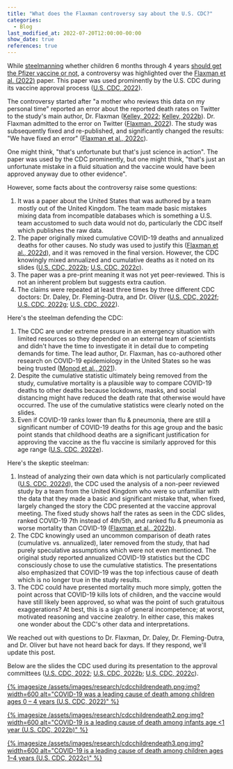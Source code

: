 ```yaml
---
title: "What does the Flaxman controversy say about the U.S. CDC?"
categories:
  - Blog
last_modified_at: 2022-07-20T12:00:00-00:00
show_date: true
references: true
---
```


While [steelmanning](/topics/steelmanning/) whether children 6 months through 4 years [should get the Pfizer vaccine or not](https://steelmananything.substack.com/p/should-children-aged-6-months-through), a controversy was highlighted over the [Flaxman et al. (2022)](#Flaxman_et_al.,_2022) paper. This paper was used prominently by the U.S. CDC during its vaccine approval process ([U.S. CDC, 2022](#U.S._CDC,_2022)).

The controversy started after "a mother who reviews this data on my personal time" reported an error about the reported death rates on Twitter to the study's main author, Dr. Flaxman ([Kelley, 2022](#Kelley,_2022); [Kelley, 2022b](#Kelley,_2022b)). Dr. Flaxman admitted to the error on Twitter ([Flaxman, 2022](#Flaxman,_2022)). The study was subsequently fixed and re-published, and significantly changed the results: "We have fixed an error" ([Flaxman et al., 2022c](#Flaxman_et_al.,_2022c)).

One might think, "that's unfortunate but that's just science in action". The paper was used by the CDC prominently, but one might think, "that's just an unfortunate mistake in a fluid situation and the vaccine would have been approved anyway due to other evidence".

However, some facts about the controversy raise some questions:

1. It was a paper about the United States that was authored by a team mostly out of the United Kingdom. The team made basic mistakes mixing data from incompatible databases which is something a U.S. team accustomed to such data would not do, particularly the CDC itself which publishes the raw data.
1. The paper originally mixed cumulative COVID-19 deaths and annualized deaths for other causes. No study was used to justify this ([Flaxman et al., 2022d](#Flaxman_et_al.,_2022d)), and it was removed in the final version. However, the CDC knowingly mixed annualized and cumulative deaths as it noted on its slides ([U.S. CDC, 2022b](#U.S._CDC,_2022b); [U.S. CDC, 2022c](#U.S._CDC,_2022c)).
1. The paper was a pre-print meaning it was not yet peer-reviewed. This is not an inherent problem but suggests extra caution.
1. The claims were repeated at least three times by three different CDC doctors: Dr. Daley, Dr. Fleming-Dutra, and Dr. Oliver ([U.S. CDC, 2022f](#U.S._CDC,_2022f); [U.S. CDC, 2022g](#U.S._CDC,_2022g); [U.S. CDC, 2022](#U.S._CDC,_2022)).

Here's the steelman defending the CDC:

1. The CDC are under extreme pressure in an emergency situation with limited resources so they depended on an external team of scientists and didn't have the time to investigate it in detail due to competing demands for time. The lead author, Dr. Flaxman, has co-authored other research on COVID-19 epidemiology in the United States so he was being trusted ([Monod et al., 2021](#Monod_et_al.,_2021)).
1. Despite the cumulative statistic ultimately being removed from the study, cumulative mortality is a plausible way to compare COVID-19 deaths to other deaths because lockdowns, masks, and social distancing might have reduced the death rate that otherwise would have occurred. The use of the cumulative statistics were clearly noted on the slides.
1. Even if COVID-19 ranks lower than flu & pneumonia, there are still a significant number of COVID-19 deaths for this age group and the basic point stands that childhood deaths are a significant justification for approving the vaccine as the flu vaccine is similarly approved for this age range ([U.S. CDC, 2022e](#U.S._CDC,_2022e)).

Here's the skeptic steelman:

1. Instead of analyzing their own data which is not particularly complicated ([U.S. CDC, 2022d](#U.S._CDC,_2022d)), the CDC used the analysis of a non-peer reviewed study by a team from the United Kingdom who were so unfamiliar with the data that they made a basic and significant mistake that, when fixed, largely changed the story the CDC presented at the vaccine approval meeting. The fixed study shows half the rates as seen in the CDC slides, ranked COVID-19 7th instead of 4th/5th, and ranked flu & pneumonia as worse mortality than COVID-19 ([Flaxman et al., 2022b](#Flaxman_et_al.,_2022b)).
1. The CDC knowingly used an uncommon comparison of death rates (cumulative vs. annualized), later removed from the study, that had purely speculative assumptions which were not even mentioned. The original study reported annualized COVID-19 statistics but the CDC consciously chose to use the cumulative statistics. The presentations also emphasized that COVID-19 was the top infectious cause of death which is no longer true in the study results.
1. The CDC could have presented mortality much more simply, gotten the point across that COVID-19 kills lots of children, and the vaccine would have still likely been approved, so what was the point of such gratuitous exaggerations? At best, this is a sign of general incompetence; at worst, motivated reasoning and vaccine zealotry. In either case, this makes one wonder about the CDC's other data and interpretations.

We reached out with questions to Dr. Flaxman, Dr. Daley, Dr. Fleming-Dutra, and Dr. Oliver but have not heard back for days. If they respond, we'll update this post.

Below are the slides the CDC used during its presentation to the approval committees ([U.S. CDC, 2022](#U.S._CDC,_2022); [U.S. CDC, 2022b](#U.S._CDC,_2022b); [U.S. CDC, 2022c](#U.S._CDC,_2022c)).

[{% imagesize /assets/images/research/cdcchildrendeath.png:img?width=600 alt="COVID-19 was a leading cause of death among children ages 0 – 4 years (U.S. CDC, 2022)" %}](/assets/images/research/cdcchildrendeath.png)

[{% imagesize /assets/images/research/cdcchildrendeath2.png:img?width=600 alt="COVID-19 is a leading cause of death among infants age <1 year (U.S. CDC, 2022b)" %}](/assets/images/research/cdcchildrendeath2.png)

[{% imagesize /assets/images/research/cdcchildrendeath3.png:img?width=600 alt="COVID-19 is a leading cause of death among children ages 1–4 years (U.S. CDC, 2022c)" %}](/assets/images/research/cdcchildrendeath3.png)

<!-- References -->

[Flaxman, 2022]: https://twitter.com/flaxter/status/1538533542543646720 '"We have received some feedback and criticism along several dimensions. We are planning to update the preprint to take into account some of this feedback, primarily by focusing on Covid as an underlying cause of death using CDC WONDER Provisional Mortality Statistics."&#013;&#013;Flaxman, S. [@flaxter]. (2022, June 19). We have received some feedback [...] [Tweet]. Twitter. https://twitter.com/flaxter/status/1538533542543646720'
[Flaxman et al., 2022]: https://www.medrxiv.org/content/10.1101/2022.05.23.22275458v3.full.pdf#page=5 'Flaxman, S., Whittaker, C., Semenova, E., Rashid, T., Parks, R., Blenkinsop, A., ... & Ratmann, O. (2022). Covid-19 is a leading cause of death in children and young people ages 0-19 years in the United States. medRxiv. https://doi.org/10.1101/2022.05.23.22275458'
[Flaxman et al., 2022b]: https://www.medrxiv.org/content/10.1101/2022.05.23.22275458v3.full.pdf#page=5 '"Table 1(a) Age: < 1 year [...] #Influenza and pneumonia (J09-J18): 4.1 [...] #COVID-19 (U07.1): 3.5&#013;&#013;Table 1(b) Age: 1-4 year olds [...] #Influenza and pneumonia (J09-J18): 0.8 [...] #COVID-19 (U07.1): 0.5" (Pages 5-6)&#013;&#013;Flaxman, S., Whittaker, C., Semenova, E., Rashid, T., Parks, R., Blenkinsop, A., ... & Ratmann, O. (2022b). Covid-19 is a leading cause of death in children and young people ages 0-19 years in the United States. medRxiv. https://doi.org/10.1101/2022.05.23.22275458'
[Flaxman et al., 2022c]: https://www.medrxiv.org/content/10.1101/2022.05.23.22275458v3.article-info '"We have fixed an error: our comparisons now use Covid-19 underlying cause of death data obtained from CDC Wonder."&#013;&#013;Flaxman, S., Whittaker, C., Semenova, E., Rashid, T., Parks, R., Blenkinsop, A., ... & Ratmann, O. (2022c). Covid-19 is a leading cause of death in children and young people ages 0-19 years in the United States. medRxiv. https://www.medrxiv.org/content/10.1101/2022.05.23.22275458v3.article-info'
[Flaxman et al., 2022d]: https://www.medrxiv.org/content/10.1101/2022.05.23.22275458v2.full.pdf#page=2 '"Cumulative mortality is a useful comparison as the first two years of the pandemic included significant non-pharmaceutical interventions which limited spread in the pre-Omicron period, while annualized mortality may represent a lower bound on the future burden in the absence of widespread vaccination in pediatric age groups." (Page 2)&#013;&#013;Flaxman, S., Whittaker, C., Semenova, E., Rashid, T., Parks, R., Blenkinsop, A., ... & Ratmann, O. (2022c). Covid-19 is a leading cause of death in children and young people ages 0-19 years in the United States. medRxiv. https://www.medrxiv.org/content/10.1101/2022.05.23.22275458v2.full.pdf#page=2'
[Kelley, 2022]: https://twitter.com/KelleyKga/status/1538014817838956546 '"This slide and the claims that Covid is a top 5 cause of death in young children are false.  There are major data issues with this slide put out by @cdcgov for FDA VRBPAC and ACIP for their childhood vaccine approval discussions."&#013;&#013;Kelley, K. [@KelleyKga]. (2022, June 17). This slide and [...] [Tweet]. Twitter. https://twitter.com/KelleyKga/status/1538014817838956546'
[Kelley, 2022b]: https://www.covid-georgia.com/pediatric-news/fact-check-covid-is-a-leading-cause-of-death-in-children/ '"How did I uncover these issues, instead of them being identified by someone whose job it is to evaluate this kind of data? I am a mother who reviews this data on my personal time, and yet I seem to be much more knowledgeable about Covid deaths in children than most academics and public health officials working with Covid-19."&#013;&#013;Kelley (2022b). Fact Check: Covid as a Leading Cause of Death in Children. Retrieved July, 2022, from https://www.covid-georgia.com/pediatric-news/fact-check-covid-is-a-leading-cause-of-death-in-children/'
[Monod et al., 2021]: https://doi.org/10.1126/science.abe8372 'Monod, M., Blenkinsop, A., Xi, X., Hebert, D., Bershan, S., Tietze, S., ... & Imperial College COVID-19 Response Team. (2021). Age groups that sustain resurging COVID-19 epidemics in the United States. Science, 371(6536). https://doi.org/10.1126/science.abe8372'
[U.S. CDC, 2022]: https://www.cdc.gov/vaccines/acip/meetings/downloads/slides-2022-06-17-18/03-COVID-Oliver-508.pdf#page=16 '"COVID-19 was a leading cause of death among children ages 0 – 4 years" (Page 16)&#013;&#013;U.S. CDC (2022). Evidence to Recommendation Framework: Moderna COVID-19 vaccine in children ages 6 months – 5 years & Pfizer-BioNTech COVID-19 vaccine in children ages 6 months – 4 years. Retrieved July, 2022, from https://www.cdc.gov/vaccines/acip/meetings/downloads/slides-2022-06-17-18/03-COVID-Oliver-508.pdf#page=16'
[U.S. CDC, 2022b]: https://www.cdc.gov/vaccines/acip/meetings/downloads/slides-2022-06-17-18/03-COVID-Oliver-508.pdf#page=17 '"COVID-19 is a leading cause of death among infants age <1 year" (Page 17)&#013;&#013;U.S. CDC (2022b). Evidence to Recommendation Framework: Moderna COVID-19 vaccine in children ages 6 months – 5 years & Pfizer-BioNTech COVID-19 vaccine in children ages 6 months – 4 years. Retrieved July, 2022, from https://www.cdc.gov/vaccines/acip/meetings/downloads/slides-2022-06-17-18/03-COVID-Oliver-508.pdf#page=17'
[U.S. CDC, 2022c]: https://www.cdc.gov/vaccines/acip/meetings/downloads/slides-2022-06-17-18/03-COVID-Oliver-508.pdf#page=18 '"COVID-19 is a leading cause of death among children ages 1–4 years" (Page 18)&#013;&#013;U.S. CDC (2022c). Evidence to Recommendation Framework: Moderna COVID-19 vaccine in children ages 6 months – 5 years & Pfizer-BioNTech COVID-19 vaccine in children ages 6 months – 4 years. Retrieved July, 2022, from https://www.cdc.gov/vaccines/acip/meetings/downloads/slides-2022-06-17-18/03-COVID-Oliver-508.pdf#page=18'
[U.S. CDC, 2022d]: http://wonder.cdc.gov/mcd-icd10-provisional.html 'Group results by: Year; Ten-Year Age Groups: < 1 year and 1-4 years; Select underlying cause of death: U07.1 (COVID-19) versus (J09-J18) (influenza and pneumonia)&#013;&#013;U.S. CDC (2022d). Provisional mortality statistics, 2018 through last month request: Deaths occurring through June 25, 2022 as of July 06, 2022. Retrieved July, 2022, from http://wonder.cdc.gov/mcd-icd10-provisional.html'
[U.S. CDC, 2022e]: https://www.cdc.gov/flu/highrisk/children.htm '"CDC recommends that everyone 6 months and older get a seasonal flu vaccine each year"&#013;&#013;U.S. CDC (2022e). Flu & Young Children. Retrieved July, 2022, from https://www.cdc.gov/flu/highrisk/children.htm'
[U.S. CDC, 2022f]: https://www.cdc.gov/vaccines/acip/meetings/downloads/slides-2022-06-17-18/01-COVID-Daley-508.pdf#page=4 '"Among people ages 1-4, COVID-19 is the fifth most common of all causes of death" (Page 4)&#013;&#013;U.S. CDC (2022f). COVID-19 death rate among children by age, United States, March 1, 2020—April 30, 2022. Retrieved July, 2022, from https://www.cdc.gov/vaccines/acip/meetings/downloads/slides-2022-06-17-18/01-COVID-Daley-508.pdf#page=4'
[U.S. CDC, 2022g]: https://www.cdc.gov/vaccines/acip/meetings/downloads/slides-2022-06-17-18/02-COVID-Fleming-Dutra-508.pdf#page=26 '"COVID-19 is a leading cause of death among children ages 0–19 years" (Page 26)&#013;&#013;U.S. CDC (2022g). COVID-19 epidemiology in children ages 6 months–4 years. Retrieved July, 2022, from https://www.cdc.gov/vaccines/acip/meetings/downloads/slides-2022-06-17-18/02-COVID-Fleming-Dutra-508.pdf#page=26'
